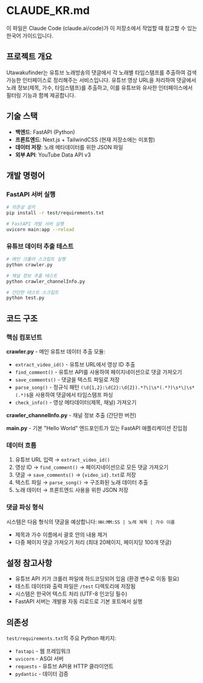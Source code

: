 # CLAUDE_KR.md

이 파일은 Claude Code (claude.ai/code)가 이 저장소에서 작업할 때 참고할 수 있는 한국어 가이드입니다.

## 프로젝트 개요

Utawakufinder는 유튜브 노래방송의 댓글에서 각 노래별 타임스탬프를 추출하여 검색 가능한 인터페이스로 정리해주는 서비스입니다. 유튜브 영상 URL을 처리하여 댓글에서 노래 정보(제목, 가수, 타임스탬프)를 추출하고, 이를 유튜브와 유사한 인터페이스에서 필터링 기능과 함께 제공합니다.

## 기술 스택

- **백엔드**: FastAPI (Python)
- **프론트엔드**: Next.js + TailwindCSS (현재 저장소에는 미포함)
- **데이터 저장**: 노래 메타데이터를 위한 JSON 파일
- **외부 API**: YouTube Data API v3

## 개발 명령어

### FastAPI 서버 실행
```bash
# 의존성 설치
pip install -r test/requirements.txt

# FastAPI 개발 서버 실행
uvicorn main:app --reload
```

### 유튜브 데이터 추출 테스트
```bash
# 메인 크롤러 스크립트 실행
python crawler.py

# 채널 정보 추출 테스트
python crawler_channelInfo.py

# 간단한 테스트 스크립트
python test.py
```

## 코드 구조

### 핵심 컴포넌트

**crawler.py** - 메인 유튜브 데이터 추출 모듈:
- `extract_video_id()` - 유튜브 URL에서 영상 ID 추출
- `find_comment()` - 유튜브 API를 사용하여 페이지네이션으로 댓글 가져오기
- `save_comments()` - 댓글을 텍스트 파일로 저장
- `parse_song()` - 정규식 패턴 `(\d{1,2}:\d{2}:\d{2}).*?\|\s*(.*?)\s*\|\s*(.*)$`을 사용하여 댓글에서 타임스탬프 파싱
- `check_info()` - 영상 메타데이터(제목, 채널) 가져오기

**crawler_channelInfo.py** - 채널 정보 추출 (간단한 버전)

**main.py** - 기본 "Hello World" 엔드포인트가 있는 FastAPI 애플리케이션 진입점

### 데이터 흐름
1. 유튜브 URL 입력 → `extract_video_id()`
2. 영상 ID → `find_comment()` → 페이지네이션으로 모든 댓글 가져오기
3. 댓글 → `save_comments()` → `{video_id}.txt`로 저장
4. 텍스트 파일 → `parse_song()` → 구조화된 노래 데이터 추출
5. 노래 데이터 → 프론트엔드 사용을 위한 JSON 저장

### 댓글 파싱 형식
시스템은 다음 형식의 댓글을 예상합니다: `HH:MM:SS | 노래 제목 | 가수 이름`
- 제목과 가수 이름에서 괄호 안의 내용 제거
- 다중 페이지 댓글 가져오기 처리 (최대 20페이지, 페이지당 100개 댓글)

## 설정 참고사항

- 유튜브 API 키가 크롤러 파일에 하드코딩되어 있음 (환경 변수로 이동 필요)
- 테스트 데이터와 출력 파일은 `/test` 디렉토리에 저장됨
- 시스템은 한국어 텍스트 처리 (UTF-8 인코딩 필수)
- FastAPI 서버는 개발용 자동 리로드로 기본 포트에서 실행

## 의존성

`test/requirements.txt`의 주요 Python 패키지:
- `fastapi` - 웹 프레임워크
- `uvicorn` - ASGI 서버
- `requests` - 유튜브 API용 HTTP 클라이언트
- `pydantic` - 데이터 검증
